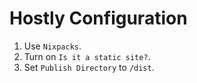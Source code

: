# Hostly Configuration

1. Use `Nixpacks`.
2. Turn on `Is it a static site?`.
4. Set `Publish Directory` to `/dist`.